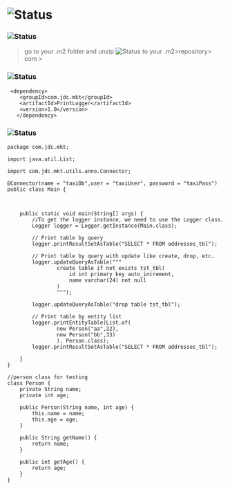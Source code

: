 # ![Status](https://img.shields.io/badge/print-logger-brightgreen) #

### ![Status](https://img.shields.io/badge/Create%20Local%20Repository-00809D) ###
> go to your .m2 folder
> and unzip ![Status](https://img.shields.io/badge/com.zip-386641) to your .m2>repository> com >
> 
###  ![Status](https://img.shields.io/badge/Add%20Dependency-00809D) ###

```
 <dependency>
   	<groupId>com.jdc.mkt</groupId>
   	<artifactId>PrintLogger</artifactId>
   	<version>1.0</version>
   </dependency>
```

###  ![Status](https://img.shields.io/badge/Usage_of_PrintLogger_Example-00809D) ###
```
package com.jdc.mkt;

import java.util.List;

import com.jdc.mkt.utils.anno.Connector;

@Connector(name = "taxiDb",user = "taxiUser", password = "taxiPass")
public class Main {
	
	

	public static void main(String[] args) {
        //To get the logger instance, we need to use the Logger class.
		Logger logger = Logger.getInstance(Main.class);
		
		// Print table by query
		logger.printResultSetAsTable("SELECT * FROM addresses_tbl");
		
		// Print table by query with update like create, drop, etc.
		logger.updateQueryAsTable("""
				create table if not exists tst_tbl(
					id int primary key auto_increment,
					name varchar(24) not null
				)
				""");
		
		logger.updateQueryAsTable("drop table tst_tbl");
		
		// Print table by entity list 
		logger.printEntityTable(List.of(
				new Person("aa",22),
				new Person("bb",33)
				), Person.class);
		logger.printResultSetAsTable("SELECT * FROM addresses_tbl");
		
	}
}

//person class for testing
class Person {
	private String name;
	private int age;

	public Person(String name, int age) {
		this.name = name;
		this.age = age;
	}

	public String getName() {
		return name;
	}

	public int getAge() {
		return age;
	}
}
```
